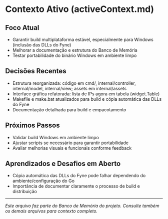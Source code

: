 # Contexto Ativo (activeContext.md)

## Foco Atual
- Garantir build multiplataforma estável, especialmente para Windows (inclusão das DLLs do Fyne)
- Melhorar a documentação e estrutura do Banco de Memória
- Testar portabilidade do binário Windows em ambiente limpo

## Decisões Recentes
- Estrutura reorganizada: código em cmd/, internal/controller, internal/model, internal/view; assets em internal/assets
- Interface gráfica refatorada: lista de IPs agora em tabela (widget.Table)
- Makefile e make.bat atualizados para build e cópia automática das DLLs do Fyne
- Documentação detalhada para build e empacotamento

## Próximos Passos
- Validar build Windows em ambiente limpo
- Ajustar scripts se necessário para garantir portabilidade
- Avaliar melhorias visuais e funcionais conforme feedback

## Aprendizados e Desafios em Aberto
- Cópia automática das DLLs do Fyne pode falhar dependendo do ambiente/configuração do Go
- Importância de documentar claramente o processo de build e distribuição

---

*Este arquivo faz parte do Banco de Memória do projeto. Consulte também os demais arquivos para contexto completo.*

